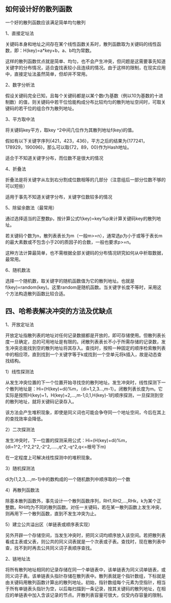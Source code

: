 ## 如何设计好的散列函数

一个好的散列函数应该满足简单均匀散列

1、直接定址法

关键码本身和地址之间存在某个线性函数关系时，散列函数取为关键码的线性函数，即：H(key)=a*key+b，a、b均为常数。

这样的散列函数优点就是简单、均匀，也不会产生冲突，但问题是这需要事先知道关键字的分布情况，适合査找表较小且连续的情况。由于这样的限制，在现实应用中，直接定址法虽然简单，但却并不常用。

2、数字分析法

假设关键码完全已知，且每个关键码都是以某个数r为基数（例以10为基数的十进制数）的值，则关键码中若干位恰能构成分布比较均匀的散列地址空间时，可取关键码的若干位的组合作为散列地址。

3、平方取中法

将关键码key平方，取key ^2中间几位作为其散列地址f(key)的值。

假如有以下关键字序列{421，423，436}，平方之后的结果为{177241，178929，190096}，那么可以取{72，89，00}作为Hash地址。

适合于不知道关键字分布，而位数不是很大的情况

4、折叠法

折叠法是将关键字从左到右分割成位数相等的几部分（注意组后一部分位数不够的可以短些）

适用于事先不知道关键字分布，关键字位数较多的情况

5、除留余数法（最常用）

通过选择适当的正整数p，按计算公式f(key)=key%p来计算关键码key的散列地址。

若关键码个数为n，散列表表长为m（一般m>=n），通常选p为小于或等于表长m的最大素数或不包含小于20的质因子的合数，一般也要求p>=n。

这种方法计算最简单，也不需根据全部关键码的分布情况研究如何从中析取数据，最常用。

6、随机数法

选择一个随机数，取关键字的随机函数值为它的散列地址。也就是f(key)=random(key)。这里random是随机函数。当关键字长度不等时，采用这个方法构造散列函数比较合适。

## 四、哈希表解决冲突的方法及优缺点

1、开放定址法

开放定址指散列表的地址对任何记录数据都是开放的，即可存储使用。但散列表长度一旦确定，总的可用地址是有限的。闭散列表表长不小于所需存储的记录数，发生冲突总能找到空的散列地址将其存入。查找时，按照一种固定的顺序检索散列表中的相应项，直到找到一个关键字等于k或找到一个空单元将k插入，故是动态查找结构。

1）线性探测法

从发生冲突位置的下一个位置开始寻找空的散列地址。发生冲突时，线性探测下一个散列地址是：Hi=(H(key)+di)%m，（di=1,2,3...,m-1）。闭散列表长度为m。它实际是按照H(key)+1，H(key)+2,...,m-1,0,1,H(key)-1的顺序探测，一旦探测到空的散列地址，就将关键码记录存入。

该方法会产生堆积现象，即使是同义词也可能会争夺同一个地址空间，今后在其上的查找效率会降低。

2）二次探测法

发生冲突时，下一位置的探测采用公式：Hi=(H(key)+di)%m，(di=1^2,-1^2,2^2,-2^2,.....,q^2,-q^2,q<=根号下m)

在一定程度上可解决线性探测中的堆积现象。

3）随机探测法

di为{1,2,3,...,m-1}中的数构成的一个随机数列中顺序取的一个数

4）再散列函数法

除基本散列函数外，事先设计一个散列函数序列，RH1,RH2,...,RHk，k为某个正整数。RHi均为不同的散列函数。对任一关键码，若在某一散列函数上发生冲突，则再用下一个散列函数，直到不发生冲突为止。

5）建立公共溢出区（单链表或顺序表实现）

另外开辟一个存储空间，当发生冲突时，把同义词均顺序放入该空间。若把散列表看成主表或父表，则公共的同义词表就是一个次表或子表。查找时，现在散列表中查，找不到时再去公共同义词子表顺序查找。

2、链地址法

将所有散列地址相同的记录存储在同一个单链表中，该单链表为同义词单链表，或同义词子表。该单链表头指针存储在散列表中。散列表就是个指针数组，下标就是由关键码用散列函数计算出的散列地址。初始，指针数组每个元素为空指针，相当于所有单链表头指针为空，以后每扫描到一条记录，按其关键码的散列地址，在相应的单链表中加入含该记录的节点。开散列表容量可很大，仅受内存容量的限制。